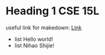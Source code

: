 # Heading 1 CSE 15L 

useful link for makedown: 
[Link]([http://a.com](https://www.markdownguide.org/getting-started/))
* list Hello world! 
* list Nihao Shijie! 
